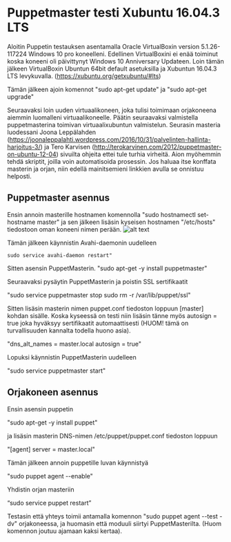 # Puppetmaster testi Xubuntu 16.04.3 LTS

Aloitin Puppetin testauksen asentamalla Oracle VirtualBoxin version 5.1.26-117224 Windows 10 pro koneelleni. Edellinen VirtualBoxini ei enää toiminut koska koneeni oli päivittynyt Windows 10 Anniversary Updateen. Loin tämän jälkeen VirtualBoxin Ubuntun 64bit default asetuksilla ja Xubuntun 16.04.3 LTS levykuvalla. (https://xubuntu.org/getxubuntu/#lts)

Tämän jälkeen ajoin komennot "sudo apt-get update" ja "sudo apt-get upgrade"

Seuraavaksi loin uuden virtuaalikoneen, joka tulisi toimimaan orjakoneena aiemmin luomalleni virtuaalikoneelle. Päätin seuraavaksi valmistella puppetmasterina toimivan virtuaalixubuntun valmistelun. Seurasin masteria luodessani Joona Leppälahden (https://joonaleppalahti.wordpress.com/2016/10/31/palvelinten-hallinta-harjoitus-3/) ja Tero Karvisen (http://terokarvinen.com/2012/puppetmaster-on-ubuntu-12-04) sivuilta ohjeita ettei tule turhia virheitä.
Aion myöhemmin tehdä skriptit, joilla voin automatisoida prosessin. Jos haluaa itse konffata masterin ja orjan, niin edellä mainitsemieni linkkien avulla se onnistuu helposti. 

## Puppetmaster asennus

Ensin annoin masterille hostnamen komennolla "sudo hostnamectl set-hostname master" ja sen jälkeen lisäsin kyseisen hostnamen "/etc/hosts" tiedostoon oman koneeni nimen perään. 
![alt text](https://raw.githubusercontent.com/joonaleppalahti/CCM/master/puppetkuvat/1.png "1")

Tämän jälkeen käynnistin Avahi-daemonin uudelleen

 `sudo service avahi-daemon restart"`

Sitten asensin PuppetMasterin.
"sudo apt-get -y install puppetmaster"

Seuraavaksi pysäytin PuppetMasterin ja poistin SSL sertifikaatit

"sudo service puppetmaster stop
sudo rm -r /var/lib/puppet/ssl"

Sitten lisäsin masterin nimen puppet.conf tiedoston loppuun [master] kohdan sisälle. Koska kyseessä on testi niin lisäsin tänne myös autosign = true joka hyväksyy sertifikaatit automaattisesti (HUOM! tämä on turvallisuuden kannalta todella huono asia).

"dns_alt_names = master.local
autosign = true"

Lopuksi käynnistin PuppetMasterin uudelleen

"sudo service puppetmaster start"

## Orjakoneen asennus

Ensin asensin puppetin 

"sudo apt-get -y install puppet"

ja lisäsin masterin DNS-nimen /etc/puppet/puppet.conf tiedoston loppuun

"[agent]
server = master.local"

Tämän jälkeen annoin puppetille luvan käynnistyä

"sudo puppet agent --enable"

Yhdistin orjan masteriin 

“sudo service puppet restart”

Testasin että yhteys toimii antamalla komennon "sudo puppet agent --test -dv" orjakoneessa, ja huomasin että moduuli siirtyi PuppetMasterilta. (Huom komennon joutuu ajamaan kaksi kertaa).
